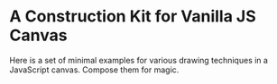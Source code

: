 # A Construction Kit for Vanilla JS Canvas

Here is a set of minimal examples for various drawing techniques in a JavaScript canvas. Compose them for magic.
